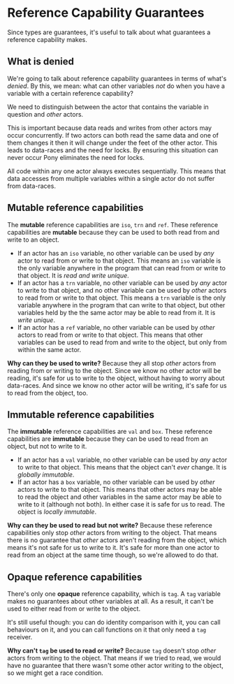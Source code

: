 # Reference Capability Guarantees

Since types are guarantees, it's useful to talk about what guarantees a 
reference capability makes.

## What is denied

We're going to talk about reference capability guarantees in terms of what's 
_denied_. By this, we mean: what can other variables _not_ do when you have a 
variable with a certain reference capability?

We need to distinguish between the actor that contains the variable in question 
and _other_ actors.

This is important because data reads and writes from other actors may occur 
concurrently. If two actors can both read the same data and one of them changes 
it then it will change under the feet of the other actor. This leads to 
data-races and the need for locks. By ensuring this situation can never occur 
Pony eliminates the need for locks.

All code within any one actor always executes sequentially. This means that 
data accesses from multiple variables within a single actor do not suffer from 
data-races.

## Mutable reference capabilities

The __mutable__ reference capabilities are `iso`, `trn` and `ref`. These 
reference capabilities are __mutable__ because they can be used to both read 
from and write to an object.

* If an actor has an `iso` variable, no other variable can be used by _any_ 
actor to read from or write to that object. This means an `iso` variable is the 
only variable anywhere in the program that can read from or write to that 
object. It is _read and write unique_.
* If an actor has a `trn` variable, no other variable can be used by _any_ 
actor to write to that object, and no other variable can be used by _other_ 
actors to read from or write to that object. This means a `trn` variable is the 
only variable anywhere in the program that can write to that object, but other 
variables held by the the same actor may be able to read from it. It is 
_write unique_.
* If an actor has a `ref` variable, no other variable can be used by _other_ 
actors to read from or write to that object. This means that other variables 
can be used to read from and write to the object, but only from within the same 
actor.

__Why can they be used to write?__ Because they all stop _other_ actors from 
reading from or writing to the object. Since we know no other actor will be 
reading, it's safe for us to write to the object, without having to worry about 
data-races. And since we know no other actor will be writing, it's safe for us 
to read from the object, too.

## Immutable reference capabilities

The __immutable__ reference capabilities are `val` and `box`. These reference 
capabilities are __immutable__ because they can be used to read from an object, 
but not to write to it.

* If an actor has a `val` variable, no other variable can be used by _any_ 
actor to write to that object. This means that the object can't _ever_ change. 
It is _globally immutable_.
* If an actor has a `box` variable, no other variable can be used by _other_ 
actors to write to that object. This means that other actors may be able to 
read the object and other variables in the same actor may be able to write to 
it (although not both). In either case it is safe for us to read. The object 
is _locally immutable_.

__Why can they be used to read but not write?__ Because these reference 
capabilities only stop _other_ actors from writing to the object. That means 
there is no guarantee that _other_ actors aren't reading from the object, 
which means it's not safe for us to write to it. It's safe for more than one 
actor to read from an object at the same time though, so we're allowed to do 
that.

## Opaque reference capabilities

There's only one __opaque__ reference capability, which is `tag`. A `tag` 
variable makes no guarantees about other variables at all. As a result, it 
can't be used to either read from or write to the object.

It's still useful though: you can do identity comparison with it, you can call 
behaviours on it, and you can call functions on it that only need a `tag` 
receiver.

__Why can't `tag` be used to read or write?__ Because `tag` doesn't stop 
_other_ actors from writing to the object. That means if we tried to read, we 
would have no guarantee that there wasn't some other actor writing to the 
object, so we might get a race condition.
